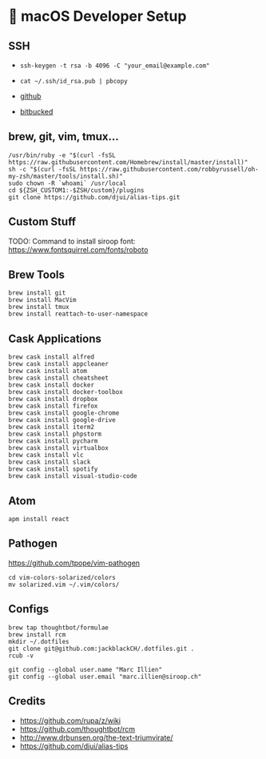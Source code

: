 #  macOS Developer Setup

## SSH
- `ssh-keygen -t rsa -b 4096 -C "your_email@example.com"`
- `cat ~/.ssh/id_rsa.pub | pbcopy`

- [github](https://github.com/settings/keys)
- [bitbucked](https://bitbucket.org/account/user/<user>/ssh-keys/)


## brew, git, vim, tmux...
```
/usr/bin/ruby -e "$(curl -fsSL https://raw.githubusercontent.com/Homebrew/install/master/install)"
sh -c "$(curl -fsSL https://raw.githubusercontent.com/robbyrussell/oh-my-zsh/master/tools/install.sh)"
sudo chown -R `whoami` /usr/local
cd ${ZSH_CUSTOM1:-$ZSH/custom}/plugins
git clone https://github.com/djui/alias-tips.git
```

## Custom Stuff
TODO: Command to install siroop font: https://www.fontsquirrel.com/fonts/roboto

## Brew Tools
```
brew install git
brew install MacVim
brew install tmux
brew install reattach-to-user-namespace
```

## Cask Applications
```
brew cask install alfred
brew cask install appcleaner
brew cask install atom
brew cask install cheatsheet
brew cask install docker
brew cask install docker-toolbox
brew cask install dropbox
brew cask install firefox
brew cask install google-chrome
brew cask install google-drive
brew cask install iterm2
brew cask install phpstorm
brew cask install pycharm
brew cask install virtualbox
brew cask install vlc
brew cask install slack
brew cask install spotify
brew cask install visual-studio-code
```

## Atom
```
apm install react
```

## Pathogen

https://github.com/tpope/vim-pathogen
```
cd vim-colors-solarized/colors
mv solarized.vim ~/.vim/colors/
```

## Configs
```
brew tap thoughtbot/formulae
brew install rcm
mkdir ~/.dotfiles
git clone git@github.com:jackblackCH/.dotfiles.git .
rcub -v

git config --global user.name "Marc Illien"
git config --global user.email "marc.illien@siroop.ch"
```

## Credits
- https://github.com/rupa/z/wiki
- https://github.com/thoughtbot/rcm
- http://www.drbunsen.org/the-text-triumvirate/
- https://github.com/djui/alias-tips
